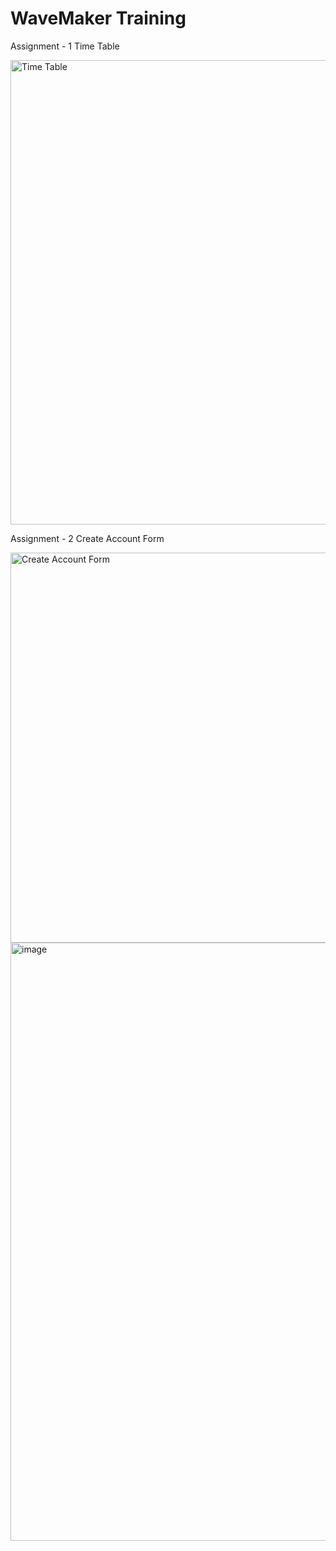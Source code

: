 # WaveMaker Training

Assignment - 1 Time Table

<img width="743" alt="Time Table" src="https://github.com/user-attachments/assets/836c0bbf-66bc-4d22-b07d-c5277face88e">


Assignment - 2 Create Account Form

<img width="624" alt="Create Account Form" src="https://github.com/user-attachments/assets/91689982-61b2-4fc3-88bc-e9e25bce1c60">

<img width="957" alt="image" src="https://github.com/user-attachments/assets/40fffabf-abc1-48f0-8b83-dfcdbda34e83">






